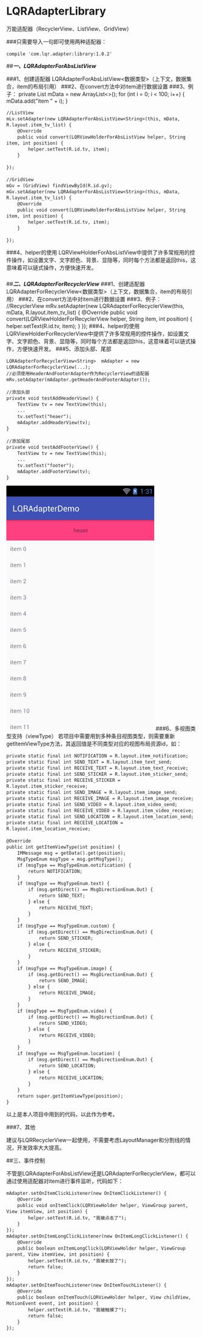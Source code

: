 # LQRAdapterLibrary
万能适配器（RecyclerView、ListView、GridView）

###只需要导入一句即可使用两种适配器：

	compile 'com.lqr.adapter:library:1.0.2'

##***一、LQRAdapterForAbsListView***

###1、创建适配器
LQRAdapterForAbsListView&lt;数据类型&gt;（上下文，数据集合，item的布局引用）
###2、在convert方法中对item进行数据设置
###3、例子：
	private List<String> mData = new ArrayList<>();
    for (int i = 0; i < 100; i++) {
        mData.add("item " + i);
    }

	//ListView
    mLv.setAdapter(new LQRAdapterForAbsListView<String>(this, mData, R.layout.item_tv_list) {
        @Override
        public void convert(LQRViewHolderForAbsListView helper, String item, int position) {
            helper.setText(R.id.tv, item);
        }

    });

    //GridView
    mGv = (GridView) findViewById(R.id.gv);
    mGv.setAdapter(new LQRAdapterForAbsListView<String>(this, mData, R.layout.item_tv_list) {
        @Override
        public void convert(LQRViewHolderForAbsListView helper, String item, int position) {
            helper.setText(R.id.tv, item);
        }

    });
###4、helper的使用
LQRViewHolderForAbsListView中提供了许多常规用的控件操作，如设置文字、文字颜色、背景、显隐等，同时每个方法都是返回this，这意味着可以链式操作，方便快速开发。

###


##***二、LQRAdapterForRecyclerView***
###1、创建适配器
LQRAdapterForRecyclerView&lt;数据类型&gt;（上下文，数据集合，item的布局引用）
###2、在convert方法中对item进行数据设置
###3、例子：
	//RecyclerView
	mRv.setAdapter(new LQRAdapterForRecyclerView<String>(this, mData, R.layout.item_tv_list) {
        @Override
        public void convert(LQRViewHolderForRecyclerView helper, String item, int position) {
            helper.setText(R.id.tv, item);
        }
    });
###4、helper的使用
LQRViewHolderForRecyclerView中提供了许多常规用的控件操作，如设置文字、文字颜色、背景、显隐等，同时每个方法都是返回this，这意味着可以链式操作，方便快速开发。
###5、添加头部、尾部

	LQRAdapterForRecyclerView<String>  mAdapter = new LQRAdapterForRecyclerView(...);
	//必须使用HeaderAndFooterAdapter作为RecyclerView的适配器
	mRv.setAdapter(mAdapter.getHeaderAndFooterAdapter());

	//添加头部
	private void testAddHeaderView() {
        TextView tv = new TextView(this);
        ...
        tv.setText("heaer");
        mAdapter.addHeaderView(tv);
    }

	//添加尾部
    private void testAddFooterView() {
        TextView tv = new TextView(this);
        ...
        tv.setText("footer");
        mAdapter.addFooterView(tv);
    }
![image](screenshots/1.gif)
###6、多视图类型支持（viewType）
若项目中需要用到多种条目视图类型，则需要重新getItemViewType方法，其返回值是不同类型对应的视图布局资源id，如：

	private static final int NOTIFICATION = R.layout.item_notification;
    private static final int SEND_TEXT = R.layout.item_text_send;
    private static final int RECEIVE_TEXT = R.layout.item_text_receive;
    private static final int SEND_STICKER = R.layout.item_sticker_send;
    private static final int RECEIVE_STICKER = R.layout.item_sticker_receive;
    private static final int SEND_IMAGE = R.layout.item_image_send;
    private static final int RECEIVE_IMAGE = R.layout.item_image_receive;
    private static final int SEND_VIDEO = R.layout.item_video_send;
    private static final int RECEIVE_VIDEO = R.layout.item_video_receive;
    private static final int SEND_LOCATION = R.layout.item_location_send;
    private static final int RECEIVE_LOCATION = R.layout.item_location_receive;

    @Override
    public int getItemViewType(int position) {
        IMMessage msg = getData().get(position);
        MsgTypeEnum msgType = msg.getMsgType();
        if (msgType == MsgTypeEnum.notification) {
            return NOTIFICATION;
        }
        if (msgType == MsgTypeEnum.text) {
            if (msg.getDirect() == MsgDirectionEnum.Out) {
                return SEND_TEXT;
            } else {
                return RECEIVE_TEXT;
            }
        }
        if (msgType == MsgTypeEnum.custom) {
            if (msg.getDirect() == MsgDirectionEnum.Out) {
                return SEND_STICKER;
            } else {
                return RECEIVE_STICKER;
            }
        }
        if (msgType == MsgTypeEnum.image) {
            if (msg.getDirect() == MsgDirectionEnum.Out) {
                return SEND_IMAGE;
            } else {
                return RECEIVE_IMAGE;
            }
        }
        if (msgType == MsgTypeEnum.video) {
            if (msg.getDirect() == MsgDirectionEnum.Out) {
                return SEND_VIDEO;
            } else {
                return RECEIVE_VIDEO;
            }
        }
        if (msgType == MsgTypeEnum.location) {
            if (msg.getDirect() == MsgDirectionEnum.Out) {
                return SEND_LOCATION;
            } else {
                return RECEIVE_LOCATION;
            }
        }
        return super.getItemViewType(position);
    }

以上是本人项目中用到的代码，以此作为参考。

###7、其他

建议与LQRRecyclerView一起使用，不需要考虑LayoutManager和分割线的情况，开发效率大大提高。

##三、事件控制

不管是LQRAdapterForAbsListView还是LQRAdapterForRecyclerView，都可以通过使用适配器对item进行事件监听，代码如下：

    mAdapter.setOnItemClickListener(new OnItemClickListener() {
        @Override
        public void onItemClick(LQRViewHolder helper, ViewGroup parent, View itemView, int position) {
            helper.setText(R.id.tv, "我被点击了");
        }
    });
    mAdapter.setOnItemLongClickListener(new OnItemLongClickListener() {
        @Override
        public boolean onItemLongClick(LQRViewHolder helper, ViewGroup parent, View itemView, int position) {
            helper.setText(R.id.tv, "我被长按了");
            return false;
        }
    });
    mAdapter.setOnItemTouchListener(new OnItemTouchListener() {
        @Override
        public boolean onItemTouch(LQRViewHolder helper, View childView, MotionEvent event, int position) {
            helper.setText(R.id.tv, "我被触摸了");
            return false;
        }
    });